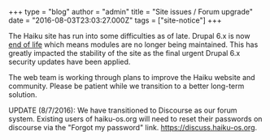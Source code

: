 +++
type = "blog"
author = "admin"
title = "Site issues / Forum upgrade"
date = "2016-08-03T23:03:27.000Z"
tags = ["site-notice"]
+++

The Haiku site has run into some difficulties as of late.  Drupal 6.x is now <a href="https://www.drupal.org/drupal-6-eol" title="end of life">end of life</a> which means modules are no longer being maintained.  This has greatly impacted the stability of the site as the final urgent Drupal 6.x security updates have been applied.

The web team is working through plans to improve the Haiku website and community. Please be patient while we transition to a better long-term solution.

UPDATE (8/7/2016): We have transitioned to Discourse as our forum system. Existing users of haiku-os.org will need to reset their passwords on discourse via the "Forgot my password" link. https://discuss.haiku-os.org. 